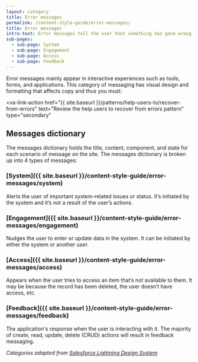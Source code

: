 ```yaml
---
layout: category
title: Error messages
permalink: /content-style-guide/error-messages/
title: Error messages
intro-text: Error messages tell the user that something has gone wrong. These messages should be clear, direct, and have an actionable call to action (CTA) for the user.
sub-pages:
  - sub-page: System
  - sub-page: Engagement
  - sub-page: Access
  - sub-page: Feedback
---
```


Error messages mainly appear in interactive experiences such as tools, forms, and applications. This category of messaging has visual design and formatting that affects copy and thus you must: 

<va-link-action
  href="{{ site.baseurl }}/patterns/help-users-to/recover-from-errors"
  text="Review the help users to recover from errors pattern"
  type="secondary"
></va-link-action>

## Messages dictionary

The messages dictionary holds the title, content, component, and state for each scenario of message on the site. The messages dictionary is broken up into 4 types of messages:

### [System]({{ site.baseurl }}/content-style-guide/error-messages/system)

Alerts the user of important system-related issues or status. It’s initiated by the system and it’s not a result of the user’s actions.

### [Engagement]({{ site.baseurl }}/content-style-guide/error-messages/engagement)
Nudges the user to enter or update data in the system. It can be initiated by either the system or another user.

### [Access]({{ site.baseurl }}/content-style-guide/error-messages/access)
Appears when the user tries to access an item that’s not available to them. It may be because the record has been deleted, the user doesn’t have access, etc.

### [Feedback]({{ site.baseurl }}/content-style-guide/error-messages/feedback)
The application's response when the user is interacting with it. The majority of create, read, update, delete (CRUD) actions will result in feedback messaging.

_Categories adapted from [Salesforce Lightning Design System](https://www.lightningdesignsystem.com/guidelines/messaging/types)_